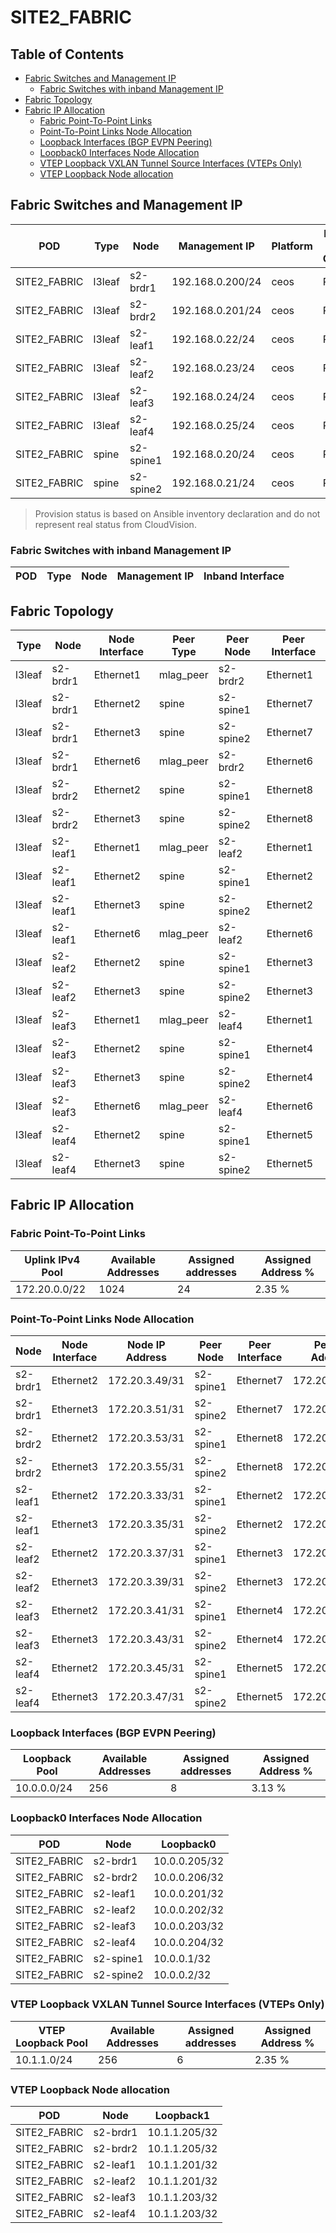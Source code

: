 # SITE2_FABRIC

## Table of Contents

- [Fabric Switches and Management IP](#fabric-switches-and-management-ip)
  - [Fabric Switches with inband Management IP](#fabric-switches-with-inband-management-ip)
- [Fabric Topology](#fabric-topology)
- [Fabric IP Allocation](#fabric-ip-allocation)
  - [Fabric Point-To-Point Links](#fabric-point-to-point-links)
  - [Point-To-Point Links Node Allocation](#point-to-point-links-node-allocation)
  - [Loopback Interfaces (BGP EVPN Peering)](#loopback-interfaces-bgp-evpn-peering)
  - [Loopback0 Interfaces Node Allocation](#loopback0-interfaces-node-allocation)
  - [VTEP Loopback VXLAN Tunnel Source Interfaces (VTEPs Only)](#vtep-loopback-vxlan-tunnel-source-interfaces-vteps-only)
  - [VTEP Loopback Node allocation](#vtep-loopback-node-allocation)

## Fabric Switches and Management IP

| POD | Type | Node | Management IP | Platform | Provisioned in CloudVision | Serial Number |
| --- | ---- | ---- | ------------- | -------- | -------------------------- | ------------- |
| SITE2_FABRIC | l3leaf | s2-brdr1 | 192.168.0.200/24 | ceos | Provisioned | - |
| SITE2_FABRIC | l3leaf | s2-brdr2 | 192.168.0.201/24 | ceos | Provisioned | - |
| SITE2_FABRIC | l3leaf | s2-leaf1 | 192.168.0.22/24 | ceos | Provisioned | - |
| SITE2_FABRIC | l3leaf | s2-leaf2 | 192.168.0.23/24 | ceos | Provisioned | - |
| SITE2_FABRIC | l3leaf | s2-leaf3 | 192.168.0.24/24 | ceos | Provisioned | - |
| SITE2_FABRIC | l3leaf | s2-leaf4 | 192.168.0.25/24 | ceos | Provisioned | - |
| SITE2_FABRIC | spine | s2-spine1 | 192.168.0.20/24 | ceos | Provisioned | - |
| SITE2_FABRIC | spine | s2-spine2 | 192.168.0.21/24 | ceos | Provisioned | - |

> Provision status is based on Ansible inventory declaration and do not represent real status from CloudVision.

### Fabric Switches with inband Management IP

| POD | Type | Node | Management IP | Inband Interface |
| --- | ---- | ---- | ------------- | ---------------- |

## Fabric Topology

| Type | Node | Node Interface | Peer Type | Peer Node | Peer Interface |
| ---- | ---- | -------------- | --------- | ----------| -------------- |
| l3leaf | s2-brdr1 | Ethernet1 | mlag_peer | s2-brdr2 | Ethernet1 |
| l3leaf | s2-brdr1 | Ethernet2 | spine | s2-spine1 | Ethernet7 |
| l3leaf | s2-brdr1 | Ethernet3 | spine | s2-spine2 | Ethernet7 |
| l3leaf | s2-brdr1 | Ethernet6 | mlag_peer | s2-brdr2 | Ethernet6 |
| l3leaf | s2-brdr2 | Ethernet2 | spine | s2-spine1 | Ethernet8 |
| l3leaf | s2-brdr2 | Ethernet3 | spine | s2-spine2 | Ethernet8 |
| l3leaf | s2-leaf1 | Ethernet1 | mlag_peer | s2-leaf2 | Ethernet1 |
| l3leaf | s2-leaf1 | Ethernet2 | spine | s2-spine1 | Ethernet2 |
| l3leaf | s2-leaf1 | Ethernet3 | spine | s2-spine2 | Ethernet2 |
| l3leaf | s2-leaf1 | Ethernet6 | mlag_peer | s2-leaf2 | Ethernet6 |
| l3leaf | s2-leaf2 | Ethernet2 | spine | s2-spine1 | Ethernet3 |
| l3leaf | s2-leaf2 | Ethernet3 | spine | s2-spine2 | Ethernet3 |
| l3leaf | s2-leaf3 | Ethernet1 | mlag_peer | s2-leaf4 | Ethernet1 |
| l3leaf | s2-leaf3 | Ethernet2 | spine | s2-spine1 | Ethernet4 |
| l3leaf | s2-leaf3 | Ethernet3 | spine | s2-spine2 | Ethernet4 |
| l3leaf | s2-leaf3 | Ethernet6 | mlag_peer | s2-leaf4 | Ethernet6 |
| l3leaf | s2-leaf4 | Ethernet2 | spine | s2-spine1 | Ethernet5 |
| l3leaf | s2-leaf4 | Ethernet3 | spine | s2-spine2 | Ethernet5 |

## Fabric IP Allocation

### Fabric Point-To-Point Links

| Uplink IPv4 Pool | Available Addresses | Assigned addresses | Assigned Address % |
| ---------------- | ------------------- | ------------------ | ------------------ |
| 172.20.0.0/22 | 1024 | 24 | 2.35 % |

### Point-To-Point Links Node Allocation

| Node | Node Interface | Node IP Address | Peer Node | Peer Interface | Peer IP Address |
| ---- | -------------- | --------------- | --------- | -------------- | --------------- |
| s2-brdr1 | Ethernet2 | 172.20.3.49/31 | s2-spine1 | Ethernet7 | 172.20.3.48/31 |
| s2-brdr1 | Ethernet3 | 172.20.3.51/31 | s2-spine2 | Ethernet7 | 172.20.3.50/31 |
| s2-brdr2 | Ethernet2 | 172.20.3.53/31 | s2-spine1 | Ethernet8 | 172.20.3.52/31 |
| s2-brdr2 | Ethernet3 | 172.20.3.55/31 | s2-spine2 | Ethernet8 | 172.20.3.54/31 |
| s2-leaf1 | Ethernet2 | 172.20.3.33/31 | s2-spine1 | Ethernet2 | 172.20.3.32/31 |
| s2-leaf1 | Ethernet3 | 172.20.3.35/31 | s2-spine2 | Ethernet2 | 172.20.3.34/31 |
| s2-leaf2 | Ethernet2 | 172.20.3.37/31 | s2-spine1 | Ethernet3 | 172.20.3.36/31 |
| s2-leaf2 | Ethernet3 | 172.20.3.39/31 | s2-spine2 | Ethernet3 | 172.20.3.38/31 |
| s2-leaf3 | Ethernet2 | 172.20.3.41/31 | s2-spine1 | Ethernet4 | 172.20.3.40/31 |
| s2-leaf3 | Ethernet3 | 172.20.3.43/31 | s2-spine2 | Ethernet4 | 172.20.3.42/31 |
| s2-leaf4 | Ethernet2 | 172.20.3.45/31 | s2-spine1 | Ethernet5 | 172.20.3.44/31 |
| s2-leaf4 | Ethernet3 | 172.20.3.47/31 | s2-spine2 | Ethernet5 | 172.20.3.46/31 |

### Loopback Interfaces (BGP EVPN Peering)

| Loopback Pool | Available Addresses | Assigned addresses | Assigned Address % |
| ------------- | ------------------- | ------------------ | ------------------ |
| 10.0.0.0/24 | 256 | 8 | 3.13 % |

### Loopback0 Interfaces Node Allocation

| POD | Node | Loopback0 |
| --- | ---- | --------- |
| SITE2_FABRIC | s2-brdr1 | 10.0.0.205/32 |
| SITE2_FABRIC | s2-brdr2 | 10.0.0.206/32 |
| SITE2_FABRIC | s2-leaf1 | 10.0.0.201/32 |
| SITE2_FABRIC | s2-leaf2 | 10.0.0.202/32 |
| SITE2_FABRIC | s2-leaf3 | 10.0.0.203/32 |
| SITE2_FABRIC | s2-leaf4 | 10.0.0.204/32 |
| SITE2_FABRIC | s2-spine1 | 10.0.0.1/32 |
| SITE2_FABRIC | s2-spine2 | 10.0.0.2/32 |

### VTEP Loopback VXLAN Tunnel Source Interfaces (VTEPs Only)

| VTEP Loopback Pool | Available Addresses | Assigned addresses | Assigned Address % |
| --------------------- | ------------------- | ------------------ | ------------------ |
| 10.1.1.0/24 | 256 | 6 | 2.35 % |

### VTEP Loopback Node allocation

| POD | Node | Loopback1 |
| --- | ---- | --------- |
| SITE2_FABRIC | s2-brdr1 | 10.1.1.205/32 |
| SITE2_FABRIC | s2-brdr2 | 10.1.1.205/32 |
| SITE2_FABRIC | s2-leaf1 | 10.1.1.201/32 |
| SITE2_FABRIC | s2-leaf2 | 10.1.1.201/32 |
| SITE2_FABRIC | s2-leaf3 | 10.1.1.203/32 |
| SITE2_FABRIC | s2-leaf4 | 10.1.1.203/32 |
